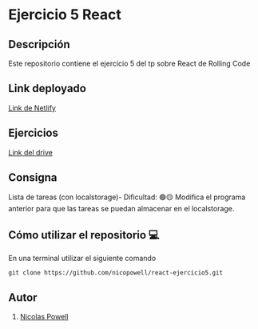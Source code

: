 # Ejercicio 5 React

## Descripción

Este repositorio contiene el ejercicio 5 del tp sobre React de Rolling Code

## Link deployado
[Link de Netlify](https://nicopowell-react-ejercicio5.netlify.app/)

## Ejercicios
[Link del drive](https://docs.google.com/document/d/1yFK09NIwbUug5p0M_q1ESPXH4xaCS9sNqzYEOehxoJc/edit)

## Consigna

Lista de tareas (con localstorage)- Dificultad:  🟢🟡
Modifica el programa anterior para que las tareas se puedan almacenar en el localstorage.

## Cómo utilizar el repositorio 💻

En una terminal utilizar el siguiente comando

```
git clone https://github.com/nicopowell/react-ejercicio5.git
```

## Autor

1. [Nicolas Powell](https://github.com/nicopowell)
